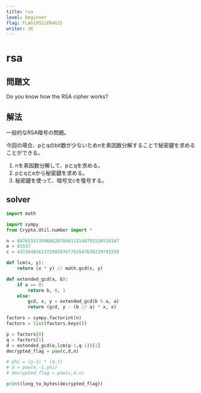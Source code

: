 ```yaml
---
title: rsa
level: beginner
flag: FLAG{0SS1FR4G3}
writer: IK
---
```


# rsa

## 問題文

Do you know how the RSA cipher works?

## 解法

一般的なRSA暗号の問題。

今回の場合、pとqのbit数が少ないためnを素因数分解することで秘密鍵を求めることができる。

1. nを素因数分解して、pとqを求める。
2. pとqとeから秘密鍵を求める。
3. 秘密鍵を使って、暗号文cを復号する。

## solver
```python
import math

import sympy
from Crypto.Util.number import *

n = 89765553359668267846115148791526510167
e = 65537
c = 43726401623720020767763547639229741559

def lcm(x, y):
    return (x * y) // math.gcd(x, y)

def extended_gcd(a, b):
    if a == 0:
        return b, 0, 1
    else:
        gcd, x, y = extended_gcd(b % a, a)
        return (gcd, y - (b // a) * x, x)

factors = sympy.factorint(n)
factors = list(factors.keys())

p = factors[0]
q = factors[1]
d = extended_gcd(e,lcm(p-1,q-1))[1]
decrypted_flag = pow(c,d,n)

# phi = (p-1) * (q-1)
# d = pow(e,-1,phi)
# decrypted_flag = pow(c,d,n)

print(long_to_bytes(decrypted_flag))
```
